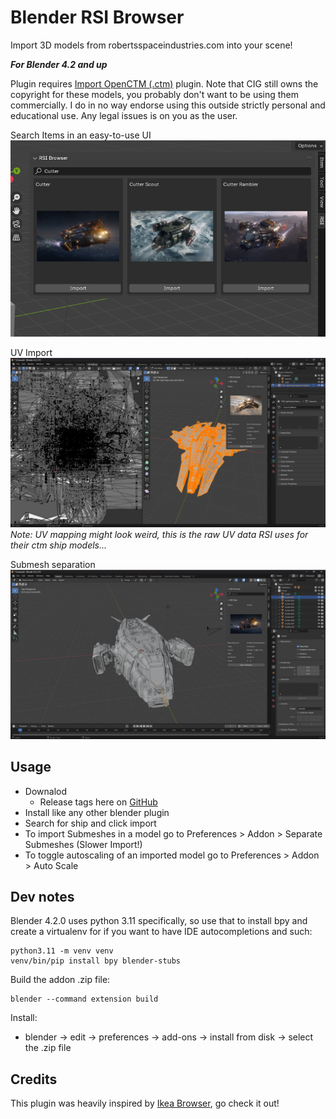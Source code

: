 Blender RSI Browser
====================
Import 3D models from robertsspaceindustries.com into your scene!

***For Blender 4.2 and up***

Plugin requires [Import OpenCTM (.ctm)](https://github.com/RealIndrit/blender-openctm) plugin.
Note that CIG still owns the copyright for these models, you probably don't want to be using them commercially. I do
in no way endorse using this outside strictly personal and educational use. Any legal issues is on you as the user.

Search Items in an easy-to-use UI
![Showcase of search menu](assets/menu_showcase.png)

UV Import
![Showcase of Workflow](assets/work_flow_example_big.png)
*Note: UV mapping might look weird, this is the raw UV data RSI uses for their ctm ship models...*

Submesh separation
![Showcase of Workflow](assets/work_flow_example_submesh.png)

## Usage

- Downalod
   - Release tags here on [GitHub](https://github.com/RealIndrit/blender-rsi-browser/releases/latest)
- Install like any other blender plugin
- Search for ship and click import
- To import Submeshes in a model go to Preferences > Addon > Separate Submeshes (Slower Import!)
- To toggle autoscaling of an imported model go to Preferences > Addon > Auto Scale

Dev notes
---------
Blender 4.2.0 uses python 3.11 specifically, so use that to install bpy and create a virtualenv for if you want to have IDE autocompletions and such:
```
python3.11 -m venv venv
venv/bin/pip install bpy blender-stubs
```

Build the addon .zip file:
```
blender --command extension build
```

Install:
* blender -> edit -> preferences -> add-ons -> install from disk -> select the .zip file


Credits
-------
This plugin was heavily inspired by [Ikea Browser](https://github.com/shish/blender-ikea-browser/), go check it out!